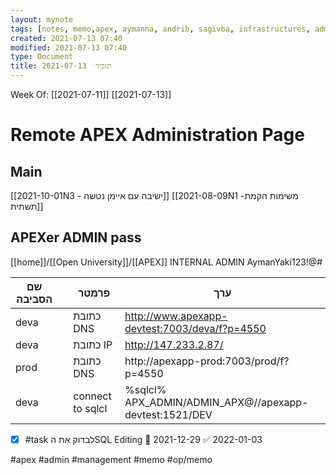 ```yaml
---
layout: mynote
tags: [notes, memo,apex, aymanna, andrib, sagivba, infrastructures, admin, management, op]  
created: 2021-07-13 07:40
modified: 2021-07-13 07:40
type: Document
title: תזכיר  2021-07-13
---
```

Week Of: [[2021-07-11]]
[[2021-07-13]]

# Remote APEX Administration Page

## Main
[[2021-10-01N3 - ישיבה עם איימן נטשה]]
[[2021-08-09N1 -משימות הקמת תשתית]]


##  APEXer ADMIN pass
[[home]]/[[Open University]]/[[APEX]]
INTERNAL
ADMIN
AymanYaki123!@#

| שם הסביבה |                  | פרמטר                                                  | ערך                                           |
| --------- | ---------------- | ------------------------------------------------------ | --------------------------------------------- |
| deva      |                  | כתובת DNS                                              | http://www.apexapp-devtest:7003/deva/f?p=4550 |
| deva      |                  | כתובת IP                                               | http://147.233.2.87/                          |
| prod      |                  | כתובת DNS                                              | http://apexapp-prod:7003/prod/f?p=4550        |
| deva      | |  connect to sqlcl | %sqlcl% APX_ADMIN/ADMIN_APX@//apexapp-devtest:1521/DEV |           
- [x] #task לבדוק את הSQL Editing 📅 2021-12-29 ✅ 2022-01-03


#apex 
#admin
#management 
#memo 
#op/memo